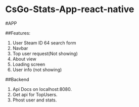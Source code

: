 # CsGo-Stats-App-react-native

#APP

##Features:

1. User Steam ID 64 search form
2. Navbar
3. Top user request(Not showing)
4. About view 
5. Loading screen 
6. User info (not showing)


##Backend

1. Api Docs on localhost:8080.
2. Get api for TopUsers.
3. Phost user and stats.
